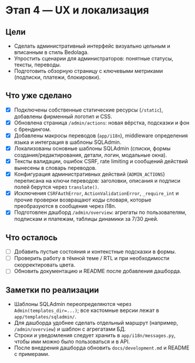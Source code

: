 ﻿# Этап 4 — UX и локализация

## Цели

- Сделать административный интерфейс визуально цельным и вписанным в стиль Bedolaga.
- Упростить сценарии для администраторов: понятные статусы, тексты, переводы.
- Подготовить обзорную страницу с ключевыми метриками (подписки, платежи, блокировки).

## Что уже сделано

- [x] Подключены собственные статические ресурсы (`/static`), добавлены фирменный логотип и CSS.
- [x] Обновлена страница `/admin/actions`: новая вёрстка, подсказки и фон с брендингом.
- [x] Добавлены макросы переводов (`app/i18n`), middleware определения языка и интеграция в шаблоны SQLAdmin.
- [x] Локализованы основные шаблоны SQLAdmin (списки, формы создания/редактирования, детали, логин, модальные окна).
- [x] Тексты валидации, ошибок CSRF, rate limiting и сообщений действий вынесены в словарь переводов.
- [x] Конфигурация административных действий (`ADMIN_ACTIONS`) переписана на ключи переводов: заголовки, описания и подписи полей берутся через `translate()`.
- [x] Исключения `CSRFAuthError`, `ActionValidationError`, `_require_int` и прочие проверки возвращают коды словаря, которые преобразуются в сообщения через i18n.
- [x] Подготовлен дашборд `/admin/overview`: агрегаты по пользователям, подпискам и платежам, таблицы динамики за 7/30 дней.

## Что осталось

- [ ] Добавить пустые состояния и контекстные подсказки в формы.
- [ ] Проверить работу в тёмной теме / RTL и при необходимости скорректировать цвета.
- [ ] Обновить документацию и README после добавления дашборда.

## Заметки по реализации

- Шаблоны SQLAdmin переопределяются через `Admin(templates_dir=...)`; все кастомные версии лежат в `app/templates/sqladmin/`.
- Для дашборда удобнее сделать отдельный маршрут (например, `/admin/overview`) и шаблон с агрегатами БД.
- Строки и уведомления следует хранить в `app/i18n/messages.py`, чтобы ими можно было пользоваться и в API.
- После внедрения дашборда обновить `docs/development.md` и README с примерами.
